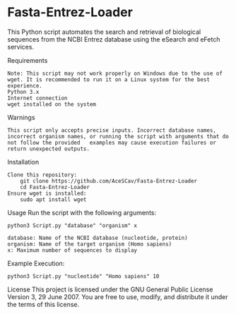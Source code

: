 # Fasta-Entrez-Loader
This Python script automates the search and retrieval of biological sequences from the NCBI Entrez database using the eSearch and eFetch services.

Requirements

	Note: This script may not work properly on Windows due to the use of wget. It is recommended to run it on a Linux system for the best experience.
	Python 3.x
	Internet connection
	wget installed on the system

Warnings

	This script only accepts precise inputs. Incorrect database names, incorrect organism names, or running the script with arguments that do not follow the provided 	examples may cause execution failures or return unexpected outputs.

Installation

	Clone this repository:
		git clone https://github.com/AceSCav/Fasta-Entrez-Loader
		cd Fasta-Entrez-Loader
	Ensure wget is installed:
		sudo apt install wget

Usage
	Run the script with the following arguments:
		
  	python3 Script.py "database" "organism" x
	
	database: Name of the NCBI database (nucleotide, protein)
	organism: Name of the target organism (Homo sapiens)
	x: Maximum number of sequences to display

Example Execution:
	
 	python3 Script.py "nucleotide" "Homo sapiens" 10

License
	This project is licensed under the GNU General Public License Version 3, 29 June 2007. You are free to use, modify, and distribute it under the terms of this license.
	
